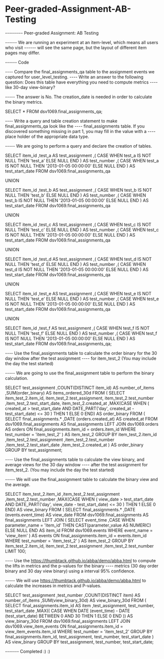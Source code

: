 # Peer-graded-Assignment-AB-Testing

--------- Peer-graded Assignment: AB Testing

------ We are running an experiment at an item-level, which means all users who visit 
------ will see the same page, but the layout of different item pages may differ.

------ Code

---- Compare the final_assignments_qa table to the assignment events we captured for user_level_testing. 
---- Write an answer to the following question: Does this table have everything you need to compute metrics 
---- like 30-day view-binary?

----- The answer is No. The creation_date is needed in order to calculate the binary metrics.

SELECT * 
FROM dsv1069.final_assignments_qa;

---- Write a query and table creation statement to make final_assignments_qa look like the
---- final_assignments table. If you discovered something missing in part 1, you may fill in the value with a 
---- place holder of the appropriate data type.

----- We are going to perform a query and declare the creation of tables.

SELECT item_id
	,test_a AS test_assignment
	,(
	CASE 
		WHEN test_a IS NOT NULL
		THEN 'test_a'
		ELSE NULL
		END
		) AS test_number
	,(
	CASE 
		WHEN test_a IS NOT NULL
		THEN '2013-01-05 00:00:00'
		ELSE NULL
		END
		) AS test_start_date
FROM dsv1069.final_assignments_qa

UNION

SELECT item_id
	,test_b AS test_assignment
	,(
	CASE 
		WHEN test_b IS NOT NULL
		THEN 'test_b'
		ELSE NULL
		END
		) AS test_number
	,(
	CASE 
		WHEN test_b IS NOT NULL
		THEN '2013-01-05 00:00:00'
		ELSE NULL
		END
		) AS test_start_date
FROM dsv1069.final_assignments_qa

UNION

SELECT item_id
	,test_c AS test_assignment
	,(
	CASE 
		WHEN test_c IS NOT NULL
		THEN 'test_c'
		ELSE NULL
		END
		) AS test_number
	,(
	CASE 
		WHEN test_c IS NOT NULL
		THEN '2013-01-05 00:00:00'
		ELSE NULL
		END
		) AS test_start_date
FROM dsv1069.final_assignments_qa

UNION

SELECT item_id
	,test_d AS test_assignment
	,(
	CASE 
		WHEN test_d IS NOT NULL
		THEN 'test_d'
		ELSE NULL
		END
		) AS test_number
	,(
	CASE 
		WHEN test_d IS NOT NULL
		THEN '2013-01-05 00:00:00'
		ELSE NULL
		END
		) AS test_start_date
FROM dsv1069.final_assignments_qa

UNION

SELECT item_id
	,test_e AS test_assignment
	,(
	CASE 
		WHEN test_e IS NOT NULL
		THEN 'test_e'
		ELSE NULL
		END
		) AS test_number
	,(
	CASE 
		WHEN test_e IS NOT NULL
		THEN '2013-01-05 00:00:00'
		ELSE NULL
		END
		) AS test_start_date
FROM dsv1069.final_assignments_qa

UNION

SELECT item_id
	,test_f AS test_assignment
	,(
	CASE 
		WHEN test_f IS NOT NULL
		THEN 'test_f'
		ELSE NULL
		END
		) AS test_number
	,(
	CASE 
		WHEN test_f IS NOT NULL
		THEN '2013-01-05 00:00:00'
		ELSE NULL
		END
		) AS test_start_date
FROM dsv1069.final_assignments_qa;


---- Use the final_assignments table to calculate the order binary for the 30 day window after the test assignment 
---- for item_test_2 (You may include the day the test started)

----- We are going to use the final_assignment table to perform the binary calculation.

SELECT test_assignment
	,COUNT(DISTINCT item_id) AS number_of_items
	,SUM(order_binary) AS items_ordered_30d
FROM (
SELECT item_test_2.item_id, item_test_2.test_assignment, item_test_2.test_number
		,item_test_2.test_start_date, item_test_2.created_at
		,MAX(CASE 
		WHEN (
				created_at > test_start_date
				AND DATE_PART('day', created_at - test_start_date) <= 30
				)
				THEN 1
			ELSE 0
			END) AS order_binary
	FROM (
		SELECT final_assignments.*
			,DATE (orders.created_at) AS created_at
		FROM dsv1069.final_assignments AS final_assignments
		LEFT JOIN dsv1069.orders AS orders ON final_assignments.item_id = orders.item_id
		WHERE test_number = 'item_test_2'
		) AS item_test_2
	GROUP BY item_test_2.item_id
		,item_test_2.test_assignment
		,item_test_2.test_number
		,item_test_2.test_start_date
		,item_test_2.created_at
	) AS order_binary
GROUP BY test_assignment;


---- Use the final_assignments table to calculate the view binary, and average views for the 30 day window
---- after the test assignment for item_test_2. (You may include the day the test started)

----- We will use the final_assignment table to calculate the binary view and the average.

SELECT item_test_2.item_id
	,item_test_2.test_assignment
	,item_test_2.test_number
	,MAX(CASE 
		WHEN (
			view_date > test_start_date
			AND DATE_PART('day', view_date - test_start_date) <= 30
			)
			THEN 1
		ELSE 0
		END) AS view_binary
FROM (
	SELECT final_assignments.*
		,DATE (events.event_time) AS view_date
	FROM dsv1069.final_assignments AS final_assignments
	LEFT JOIN (
		SELECT event_time
			,CASE 
			WHEN parameter_name = 'item_id'
			THEN CAST(parameter_value AS NUMERIC)
			ELSE NULL
			END AS item_id
		FROM dsv1069.events
		WHERE event_name = 'view_item'
		) AS events ON final_assignments.item_id = events.item_id
	WHERE test_number = 'item_test_2'
	) AS item_test_2
GROUP BY item_test_2.item_id, item_test_2.test_assignment
	,item_test_2.test_number LIMIT 100;

       
---- Use the https://thumbtack.github.io/abba/demo/abba.html to compute the lifts in metrics and the p-values for the binary
---- metrics (30 day order binary and 30 day view binary) using a interval 95% confidence.

----- We will use https://thumbtack.github.io/abba/demo/abba.html to calculate the increases in metrics and P-values.

SELECT test_assignment
	,test_number
	,COUNT(DISTINCT item) AS number_of_items
	,SUM(view_binary_30d) AS view_binary_30d
FROM (
	SELECT final_assignments.item_id AS item
		,test_assignment, test_number, test_start_date
		,MAX((
			CASE 
			WHEN DATE (event_time) - DATE (test_start_date) BETWEEN 0
				AND 30
				THEN 1
				ELSE 0
				END
			)) AS view_binary_30d
	FROM dsv1069.final_assignments
	LEFT JOIN dsv1069.view_item_events ON final_assignments.item_id = view_item_events.item_id
	WHERE test_number = 'item_test_2'
	GROUP BY final_assignments.item_id, test_assignment, test_number, test_start_date
	) AS view_binary
	GROUP BY test_assignment, test_number, test_start_date;
         

------- Completed :) :)


